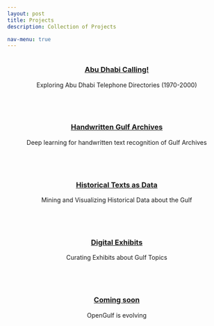 ```yaml
---
layout: post
title: Projects
description: Collection of Projects

nav-menu: true
---
```


<!--  <div id="main" class="alt">   -->         
<section id="one" class="tiles">

  <article>
    <span class="image">
      <img src="" alt="" />
    </span>
    <header class="major">
      <h3><a href="../ADcalling" class="link">Abu Dhabi Calling!</a></h3>
      <p>Exploring Abu Dhabi Telephone Directories (1970-2000)</p>
    </header>
  </article>

  <article>
    <span class="image">
      <img src="" alt="" />
    </span>
    <header class="major">
      <h3><a href="../HGA" class="link">Handwritten Gulf Archives </a></h3>
      <p>Deep learning for handwritten text recognition of Gulf Archives</p>
    </header>
  </article>

 <!--  <article>
    <span class="image">
      <img src="" alt="" />
    </span>
    <header class="major">
      <h3><a href="/datasets.html" class="link">Datasets</a></h3>
      <p>Dataset collection</p>
    </header>
  </article> -->

  <article>
    <span class="image">
      <img src="" alt="" />
    </span>
    <header class="major">
      <h3><a href="../lorimer" class="link">Historical Texts as Data</a></h3>
      <p>Mining and Visualizing Historical Data about the Gulf </p>
    </header>
  </article>

  <article>
    <span class="image">
      <img src="" alt="" />
    </span>
    <header class="major">
      <h3><a href="../digitalEx" class="link">Digital Exhibits</a></h3>
      <p>Curating Exhibits about Gulf Topics</p>
    </header>
  </article>  
  <article>
    <span class="image">
      <img src="" alt="" />
    </span>
    <header class="major">
      <h3><a href="../comingsoon" class="link">Coming soon</a></h3>
      <p>OpenGulf is evolving</p>
    </header>
  </article>


</section>

<!--    </div> -->
